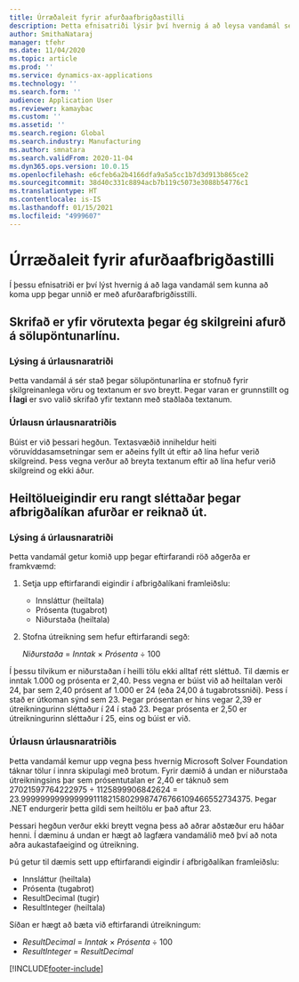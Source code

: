 ```yaml
---
title: Úrræðaleit fyrir afurðaafbrigðastilli
description: Þetta efnisatriði lýsir því hvernig á að leysa vandamál sem kunna að koma upp á meðan unnið er með afurðarafbrigðastilli.
author: SmithaNataraj
manager: tfehr
ms.date: 11/04/2020
ms.topic: article
ms.prod: ''
ms.service: dynamics-ax-applications
ms.technology: ''
ms.search.form: ''
audience: Application User
ms.reviewer: kamaybac
ms.custom: ''
ms.assetid: ''
ms.search.region: Global
ms.search.industry: Manufacturing
ms.author: smnatara
ms.search.validFrom: 2020-11-04
ms.dyn365.ops.version: 10.0.15
ms.openlocfilehash: e6cfeb6a2b4166dfa9a5a5cc1b7d3d913b865ce2
ms.sourcegitcommit: 38d40c331c8894acb7b119c5073e3088b54776c1
ms.translationtype: HT
ms.contentlocale: is-IS
ms.lasthandoff: 01/15/2021
ms.locfileid: "4999607"
---
```

# <a name="troubleshoot-the-product-configurator"></a>Úrræðaleit fyrir afurðaafbrigðastilli

Í þessu efnisatriði er því lýst hvernig á að laga vandamál sem kunna að koma upp þegar unnið er með afurðarafbrigðisstilli.

## <a name="item-text-is-overwritten-when-i-configure-a-product-on-a-sales-order-line"></a>Skrifað er yfir vörutexta þegar ég skilgreini afurð á sölupöntunarlínu.

### <a name="issue-description"></a>Lýsing á úrlausnaratriði

Þetta vandamál á sér stað þegar sölupöntunarlína er stofnuð fyrir skilgreinanlega vöru og textanum er svo breytt. Þegar varan er grunnstillt og **Í lagi** er svo valið skrifað yfir textann með staðlaða textanum.

### <a name="issue-resolution"></a>Úrlausn úrlausnaratriðis

Búist er við þessari hegðun. Textasvæðið inniheldur heiti vöruvíddasamsetningar sem er aðeins fyllt út eftir að lína hefur verið skilgreind. Þess vegna verður að breyta textanum eftir að lína hefur verið skilgreind og ekki áður.

## <a name="integer-attributes-are-incorrectly-rounded-when-product-configuration-models-are-calculated"></a>Heiltölueigindir eru rangt sléttaðar þegar afbrigðalíkan afurðar er reiknað út.

### <a name="issue-description"></a>Lýsing á úrlausnaratriði

Þetta vandamál getur komið upp þegar eftirfarandi röð aðgerða er framkvæmd:

1. Setja upp eftirfarandi eigindir í afbrigðalíkani framleiðslu:

    - Innsláttur (heiltala)
    - Prósenta (tugabrot)
    - Niðurstaða (heiltala)

2. Stofna útreikning sem hefur eftirfarandi segð:

    *Niðurstaða* = *Inntak* × *Prósenta* ÷ 100

Í þessu tilvikum er niðurstaðan í heilli tölu ekki alltaf rétt sléttuð. Til dæmis er inntak 1.000 og prósenta er 2,40. Þess vegna er búist við að heiltalan verði 24, þar sem 2,40 prósent af 1.000 er 24 (eða 24,00 á tugabrotssniði). Þess í stað er útkoman sýnd sem 23. Þegar prósentan er hins vegar 2,39 er útreikningurinn sléttaður í 24 í stað 23. Þegar prósenta er 2,50 er útreikningurinn sléttaður í 25, eins og búist er við.

### <a name="issue-resolution"></a>Úrlausn úrlausnaratriðis

Þetta vandamál kemur upp vegna þess hvernig Microsoft Solver Foundation táknar tölur í innra skipulagi með brotum. Fyrir dæmið á undan er niðurstaða útreikningsins þar sem prósentutalan er 2,40 er táknuð sem 27021597764222975 ÷ 1125899906842624 = 23.99999999999999911182158029987476766109466552734375. Þegar .NET endurgerir þetta gildi sem heiltölu er það aftur 23.

Þessari hegðun verður ekki breytt vegna þess að aðrar aðstæður eru háðar henni. Í dæminu á undan er hægt að lagfæra vandamálið með því að nota aðra aukastafaeigind og útreikning.

Þú getur til dæmis sett upp eftirfarandi eigindir í afbrigðalíkan framleiðslu:

- Innsláttur (heiltala)
- Prósenta (tugabrot)
- ResultDecimal (tugir)
- ResultInteger (heiltala)

Síðan er hægt að bæta við eftirfarandi útreikningum:

- *ResultDecimal* = *Inntak* × *Prósenta* ÷ 100
- *ResultInteger* = *ResultDecimal*


[!INCLUDE[footer-include](../../includes/footer-banner.md)]